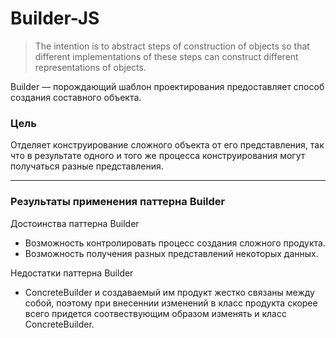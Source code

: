# Builder-JS

<blockquote> The intention is to abstract steps of construction of objects so that
different implementations of these steps can construct different representations
of objects. </blockquote>

<p> Builder — порождающий шаблон проектирования предоставляет способ создания составного объекта. </p>

<h3> Цель </h3>
<p> Отделяет конструирование сложного объекта от его представления, так что в результате одного и того же процесса конструирования могут получаться разные представления. </p>
<hr>
<h3> Результаты применения паттерна Builder </h3>
<p> Достоинства паттерна Builder </p>
<ul>
    <li> Возможность контролировать процесс создания сложного продукта. </li>
    <li> Возможность получения разных представлений некоторых данных. </li>
</ul>

<p> Недостатки паттерна Builder  </p>

<ul>
    <li>ConcreteBuilder и создаваемый им продукт жестко связаны между собой, поэтому при внесеннии изменений в класс продукта скорее всего придется соотвествующим образом изменять и класс ConcreteBuilder.</li>
</ul>
